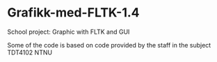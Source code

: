 # Grafikk-med-FLTK-1.4
School project: Graphic with FLTK and GUI

Some of the code is based on code provided by the staff in the subject TDT4102 NTNU
